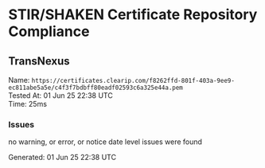 # STIR/SHAKEN Certificate Repository Compliance

## TransNexus

Name: `https://certificates.clearip.com/f8262ffd-801f-403a-9ee9-ec811abe5a5e/c4f3f7bdbff80eadf02593c6a325e44a.pem`\
Tested At: 01 Jun 25 22:38 UTC\
Time: 25ms

### Issues

no warning, or error, or notice date level issues were found

Generated: 01 Jun 25 22:38 UTC